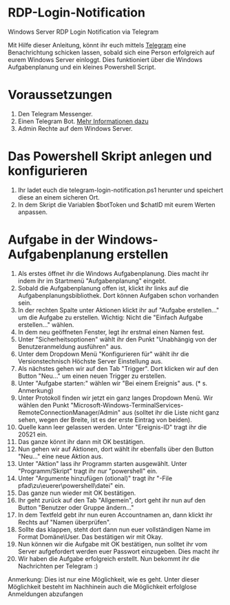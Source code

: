 # RDP-Login-Notification
Windows Server RDP Login Notification via Telegram

Mit Hilfe dieser Anleitung, könnt ihr euch mittels [Telegram](https://telegram.org) eine Benachrichtung schicken lassen, sobald sich eine Person erfolgreich auf eurem Windows Server einloggt. Dies funktioniert über die Windows Aufgabenplanung und ein kleines Powershell Script.

# Voraussetzungen
1. Den Telegram Messenger.
2. Einen Telegram Bot. [Mehr Informationen dazu](https://core.telegram.org/bots)
3. Admin Rechte auf dem Windows Server.

# Das Powershell Skript anlegen und konfigurieren
1. Ihr ladet euch die telegram-login-notification.ps1 herunter und speichert diese an einem sicheren Ort. 
2. In dem Skript die Variablen $botToken und $chatID mit eurem Werten anpassen.

# Aufgabe in der Windows-Aufgabenplanung erstellen
1. Als erstes öffnet ihr die Windows Aufgabenplanung. Dies macht ihr indem ihr im Startmenü "Aufgabenplanung" eingebt.
2. Sobald die Aufgabenplanung offen ist, klickt ihr links auf die Aufgabenplanungsbibliothek. Dort können Aufgaben schon vorhanden sein.
3. In der rechten Spalte unter Aktionen klickt ihr auf "Aufgabe erstellen..." um die Aufgabe zu erstellen. Wichtig: Nicht die "Einfach Aufgabe erstellen..." wählen.
4. In dem neu geöffneten Fenster, legt ihr erstmal einen Namen fest.
5. Unter "Sicherheitsoptionen" wählt ihr den Punkt "Unabhängig von der Benutzeranmeldung ausführen" aus.
6. Unter dem Dropdown Menü "Konfigurieren für" wählt ihr die Versionstechnisch Höchste Server Einstellung aus.
7. Als nächstes gehen wir auf den Tab "Trigger". Dort klicken wir auf den Button "Neu..." um einen neuen Trigger zu erstellen.
8. Unter "Aufgabe starten:" wählen wir "Bei einem Ereignis" aus. (* s. Anmerkung)
9. Unter Protokoll finden wir jetzt ein ganz langes Dropdown Menü. Wir wählen den Punkt "Microsoft-Windows-TerminalServices-RemoteConnectionManager/Admin" aus (solltet ihr die Liste nicht ganz sehen, wegen der Breite, ist es der erste Eintrag von beiden).
10. Quelle kann leer gelassen werden. Unter "Ereignis-ID" tragt ihr die 20521 ein. 
11. Das ganze könnt ihr dann mit OK bestätigen.
12. Nun gehen wir auf Aktionen, dort wählt ihr ebenfalls über den Button "Neu..." eine neue Aktion aus.
13. Unter "Aktion" lass ihr Programm starten ausgewählt. Unter "Programm/Skript" tragt ihr nur "powershell" ein.
14. Unter "Argumente hinzufügen (otional)" tragt ihr "-File pfad\zu\euerer\powershell\datei" ein. 
15. Das ganze nun wieder mit OK bestätigen.
16. Ihr geht zurück auf den Tab "Allgemein", dort geht ihr nun auf den Button "Benutzer oder Gruppe ändern..."
17. In dem Textfeld gebt ihr nun euren Accountnamen an, dann klickt ihr Rechts auf "Namen überprüfen".
18. Sollte das klappen, steht dort dann nun euer vollständigen Name im Format Domäne\User. Das bestätigen wir mit Okay.
19. Nun können wir die Aufgabe mit OK bestätigen, nun solltet ihr vom Server aufgefordert werden euer Passwort einzugeben. Dies macht ihr
20. Wir haben die Aufgabe erfolgreich erstellt. Nun bekommt ihr die Nachrichten per Telegram :)




Anmerkung: Dies ist nur eine Möglichkeit, wie es geht. Unter dieser Möglichkeit besteht im Nachhinein auch die Möglichkeit erfolglose Anmeldungen abzufangen
